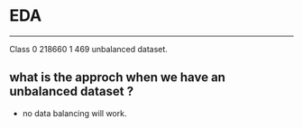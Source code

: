 
# EDA
---
Class
0    218660
1       469
unbalanced dataset.
## what is the approch when we have an unbalanced dataset ?
- no data balancing will work.